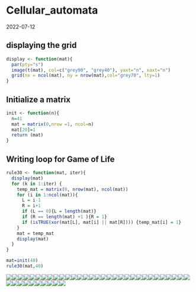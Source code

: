 Cellular_automata
================
2022-07-12

## displaying the grid

``` r
display <- function(mat){
  par(pty="s")
  image(t(mat), col=c("grey90", "grey40"), yaxt="n", xaxt="n")
  grid(nx = ncol(mat), ny = nrow(mat),col="grey70", lty=1)  
}
```

## Initialize a matrix

``` r
init <- function(n){
  n=41
  mat = matrix(0,nrow =1, ncol=n)
  mat[20]=1
  return (mat)
}
```

## Writing loop for Game of Life

``` r
rule30 <- function(mat, iter){
  display(mat)
  for (k in 1:iter) {
    temp_mat = matrix(0, nrow(mat), ncol(mat))
    for (i in 1:ncol(mat)){
      L = i-1
      R = i+1
      if (L == 0){L = length(mat)}
      if (R == length(mat) +1 ){R = 1}
      if (isTRUE(xor(mat[L], mat[i] || mat[R]))) {temp_mat[i] = 1}
    }
    mat = temp_mat
    display(mat)
  }
}
```

``` r
mat=init(40)
rule30(mat,40)
```

![](Cellular_automata_files/figure-gfm/unnamed-chunk-4-1.png)<!-- -->![](Cellular_automata_files/figure-gfm/unnamed-chunk-4-2.png)<!-- -->![](Cellular_automata_files/figure-gfm/unnamed-chunk-4-3.png)<!-- -->![](Cellular_automata_files/figure-gfm/unnamed-chunk-4-4.png)<!-- -->![](Cellular_automata_files/figure-gfm/unnamed-chunk-4-5.png)<!-- -->![](Cellular_automata_files/figure-gfm/unnamed-chunk-4-6.png)<!-- -->![](Cellular_automata_files/figure-gfm/unnamed-chunk-4-7.png)<!-- -->![](Cellular_automata_files/figure-gfm/unnamed-chunk-4-8.png)<!-- -->![](Cellular_automata_files/figure-gfm/unnamed-chunk-4-9.png)<!-- -->![](Cellular_automata_files/figure-gfm/unnamed-chunk-4-10.png)<!-- -->![](Cellular_automata_files/figure-gfm/unnamed-chunk-4-11.png)<!-- -->![](Cellular_automata_files/figure-gfm/unnamed-chunk-4-12.png)<!-- -->![](Cellular_automata_files/figure-gfm/unnamed-chunk-4-13.png)<!-- -->![](Cellular_automata_files/figure-gfm/unnamed-chunk-4-14.png)<!-- -->![](Cellular_automata_files/figure-gfm/unnamed-chunk-4-15.png)<!-- -->![](Cellular_automata_files/figure-gfm/unnamed-chunk-4-16.png)<!-- -->![](Cellular_automata_files/figure-gfm/unnamed-chunk-4-17.png)<!-- -->![](Cellular_automata_files/figure-gfm/unnamed-chunk-4-18.png)<!-- -->![](Cellular_automata_files/figure-gfm/unnamed-chunk-4-19.png)<!-- -->![](Cellular_automata_files/figure-gfm/unnamed-chunk-4-20.png)<!-- -->![](Cellular_automata_files/figure-gfm/unnamed-chunk-4-21.png)<!-- -->![](Cellular_automata_files/figure-gfm/unnamed-chunk-4-22.png)<!-- -->![](Cellular_automata_files/figure-gfm/unnamed-chunk-4-23.png)<!-- -->![](Cellular_automata_files/figure-gfm/unnamed-chunk-4-24.png)<!-- -->![](Cellular_automata_files/figure-gfm/unnamed-chunk-4-25.png)<!-- -->![](Cellular_automata_files/figure-gfm/unnamed-chunk-4-26.png)<!-- -->![](Cellular_automata_files/figure-gfm/unnamed-chunk-4-27.png)<!-- -->![](Cellular_automata_files/figure-gfm/unnamed-chunk-4-28.png)<!-- -->![](Cellular_automata_files/figure-gfm/unnamed-chunk-4-29.png)<!-- -->![](Cellular_automata_files/figure-gfm/unnamed-chunk-4-30.png)<!-- -->![](Cellular_automata_files/figure-gfm/unnamed-chunk-4-31.png)<!-- -->![](Cellular_automata_files/figure-gfm/unnamed-chunk-4-32.png)<!-- -->![](Cellular_automata_files/figure-gfm/unnamed-chunk-4-33.png)<!-- -->![](Cellular_automata_files/figure-gfm/unnamed-chunk-4-34.png)<!-- -->![](Cellular_automata_files/figure-gfm/unnamed-chunk-4-35.png)<!-- -->![](Cellular_automata_files/figure-gfm/unnamed-chunk-4-36.png)<!-- -->![](Cellular_automata_files/figure-gfm/unnamed-chunk-4-37.png)<!-- -->![](Cellular_automata_files/figure-gfm/unnamed-chunk-4-38.png)<!-- -->![](Cellular_automata_files/figure-gfm/unnamed-chunk-4-39.png)<!-- -->![](Cellular_automata_files/figure-gfm/unnamed-chunk-4-40.png)<!-- -->![](Cellular_automata_files/figure-gfm/unnamed-chunk-4-41.png)<!-- -->
